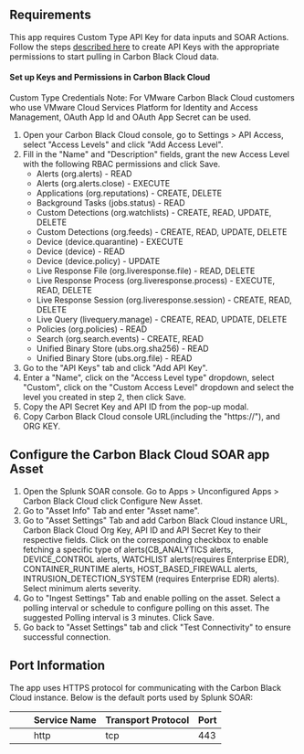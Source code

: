 ## Requirements

This app requires Custom Type API Key for data inputs and SOAR Actions. Follow the steps [described
here](https://developer.carbonblack.com/reference/carbon-black-cloud/authentication/) to create API
Keys with the appropriate permissions to start pulling in Carbon Black Cloud data.

#### Set up Keys and Permissions in Carbon Black Cloud

Custom Type Credentials Note: For VMware Carbon Black Cloud customers who use VMware Cloud Services
Platform for Identity and Access Management, OAuth App Id and OAuth App Secret can be used.

1. Open your Carbon Black Cloud console, go to Settings > API Access, select "Access Levels" and
   click "Add Access Level".
1. Fill in the "Name" and "Description" fields, grant the new Access Level with the following RBAC
   permissions and click Save.
   - Alerts (org.alerts) - READ
   - Alerts (org.alerts.close) - EXECUTE
   - Applications (org.reputations) - CREATE, DELETE
   - Background Tasks (jobs.status) - READ
   - Custom Detections (org.watchlists) - CREATE, READ, UPDATE, DELETE
   - Custom Detections (org.feeds) - CREATE, READ, UPDATE, DELETE
   - Device (device.quarantine) - EXECUTE
   - Device (device) - READ
   - Device (device.policy) - UPDATE
   - Live Response File (org.liveresponse.file) - READ, DELETE
   - Live Response Process (org.liveresponse.process) - EXECUTE, READ, DELETE
   - Live Response Session (org.liveresponse.session) - CREATE, READ, DELETE
   - Live Query (livequery.manage) - CREATE, READ, UPDATE, DELETE
   - Policies (org.policies) - READ
   - Search (org.search.events) - CREATE, READ
   - Unified Binary Store (ubs.org.sha256) - READ
   - Unified Binary Store (ubs.org.file) - READ
1. Go to the "API Keys" tab and click "Add API Key".
1. Enter a "Name", click on the "Access Level type" dropdown, select "Custom", click on the "Custom
   Access Level" dropdown and select the level you created in step 2, then click Save.
1. Copy the API Secret Key and API ID from the pop-up modal.
1. Copy Carbon Black Cloud console URL(including the "https://"), and ORG KEY.

## Configure the Carbon Black Cloud SOAR app Asset

1. Open the Splunk SOAR console. Go to Apps > Unconfigured Apps > Carbon Black Cloud click
   Configure New Asset.
1. Go to "Asset Info" Tab and enter "Asset name".
1. Go to "Asset Settings" Tab and add Carbon Black Cloud instance URL, Carbon Black Cloud Org Key,
   API ID and API Secret Key to their respective fields. Click on the corresponding checkbox to
   enable fetching a specific type of alerts(CB_ANALYTICS alerts, DEVICE_CONTROL alerts, WATCHLIST
   alerts(requires Enterprise EDR), CONTAINER_RUNTIME alerts, HOST_BASED_FIREWALL alerts, INTRUSION_DETECTION_SYSTEM (requires Enterprise EDR) alerts). Select minimum alerts severity.
1. Go to "Ingest Settings" Tab and enable polling on the asset. Select a polling interval or
   schedule to configure polling on this asset. The suggested Polling interval is 3 minutes. Click
   Save.
1. Go back to "Asset Settings" tab and click "Test Connectivity" to ensure successful connection.

## Port Information

The app uses HTTPS protocol for communicating with the Carbon Black Cloud instance. Below is the
default ports used by Splunk SOAR:

|         Service Name | Transport Protocol | Port |
|----------------------|--------------------|------|
|         http | tcp | 443 |
